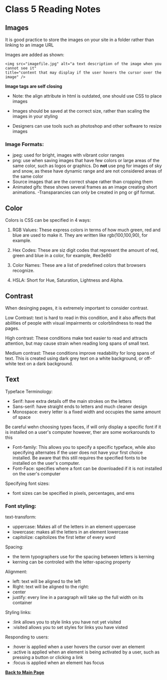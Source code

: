 # Class 5 Reading Notes

## Images

It is good practice to store the images on your site in a folder rather than linking to an image URL

Images are added as shown:
````
<img src="imagefile.jpg" alt="a text description of the image when you cannot see it" 
title="content that may display if the user hovers the cursor over the image" />
````
**Image tags are self closing**

- Note: the align attribute in html is outdated, one should use CSS to place images

- Images should be saved at the correct size, rather than scaling the images in your styling
- Designers can use tools such as photoshop and other software to resize images

### Image Formats:

- jpeg: used for bright, images with vibrant color ranges
- png: use when saving images that have few colors or large areas of the same color, such as logos or graphics. Do **not** use png for images of sky and snow, as these have dynamic range and are not considered areas of the same color
- Source images that are the correct shape rather than cropping them
- Animated gifs: these shows several frames as an image creating short animations. 
-Transparancies can only be created in png or gif format. 

## Color

Colors is CSS can be specified in 4 ways:

1. RGB Values: These express colors in terms of how much green, red and blue are used to make it. They are written like rgb(100,100,90), for example. 

2. Hex Codes: These are siz digit codes that represent the amount of red, green and blue in a color, for example, #ee3e80

3. Color Names: These are a list of predefined colors that browsers recognize.

4. HSLA: Short for Hue, Saturation, Lightness and Alpha. 

## Contrast

When desinging pages, it is extremely important to consider contrast.

Low Contrast: text is hard to read in this condition, and it also affects that abilities of people with visual impairments or colorblindness to read the pages.

High contrast: These conditions make text easier to read and attracts attention, but may cause strain when reading long spans of small text.

Medium contrast: These conditions improve readability for long spans of text. This is created using dark grey text on a white background, or off-white text on a dark background. 

## Text

Typeface Terminology:
- Serif: have extra details off the main strokes on the letters
- Sans-serif: have straight ends to letters and much cleaner design
- Monospace: every letter is a fixed width and occupies the same amount of space

Be careful wehn choosing types faces, if will only display a specific font if it is installed on a user's computer however, ther are some workarounds to this

- Font-family: This allows you to specify a specific typeface, while also specifying alternates if the user does not have your first choice installed. Be aware that this still requires the specified fonts to be installed on the user's computer.
- Font-Face: specifies where a font can be downloaded if it is not installed on the user's computer

Specifying font sizes:
- font sizes can be specified in pixels, percentages, and ems

### Font styling:

text-transform:
- uppercase: Makes all of the letters in an element uppercase
- lowercase: makes all the letters in an element lowercase
- capitolize: capitolizes the first letter of every word

Spacing:
- the term typographers use for the spacing between letters is kerning
- kerning can be controled with the letter-spacing property

Alignment:
- left: text will be aligned to the left
- Right: text will be aligned to the right:
- center
- justify: every line in a paragraph will take up the full width on its container

Styling links:
- :link allows you to style links you have not yet visited
- :visited allows you to set styles for links you have visted

Responding to users:
- :hover is applied when a user hovers the cursor over an element
- :active is applied when an element is being activated by a user, such as pressing a button or clicking a link
- :focus is applied when an element has focus

**[Back to Main Page](README.md)**




